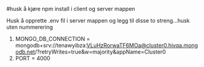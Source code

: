 #husk å kjøre npm install i client og server mappen

Husk å opprette 
.env fil i server mappen og legg til disse to streng...husk uten nummerering
1) MONGO_DB_CONNECTION = mongodb+srv://tenawyibza:VLuHzRorwaTF6MOa@cluster0.hivqa.mongodb.net/?retryWrites=true&w=majority&appName=Cluster0
2) PORT = 4000
